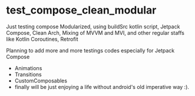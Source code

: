 # test_compose_clean_modular
Just testing compose
Modularized, using buildSrc kotlin script, Jetpack Compose, Clean Arch, Mixing of MVVM and MVI, and other regular staffs like Kotlin Coroutines, Retrofit

Planning to add more and more testings codes especially for Jetpack Compose 
 - Animations
 - Transitions
 - CustomComposables 
 - finally will be just enjoying a life without android's old imperative way :).
